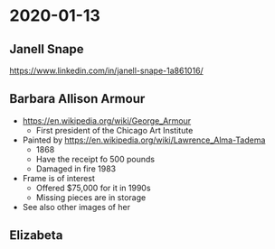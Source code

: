 # 2020-01-13

## Janell Snape

https://www.linkedin.com/in/janell-snape-1a861016/

## Barbara Allison Armour

* https://en.wikipedia.org/wiki/George_Armour
	* First president of the Chicago Art Institute
* Painted by https://en.wikipedia.org/wiki/Lawrence_Alma-Tadema
	* 1868
	* Have the receipt fo 500 pounds
	* Damaged in fire 1983
* Frame is of interest
	* Offered $75,000 for it in 1990s
	* Missing pieces are in storage
* See also other images of her

## Elizabeta

